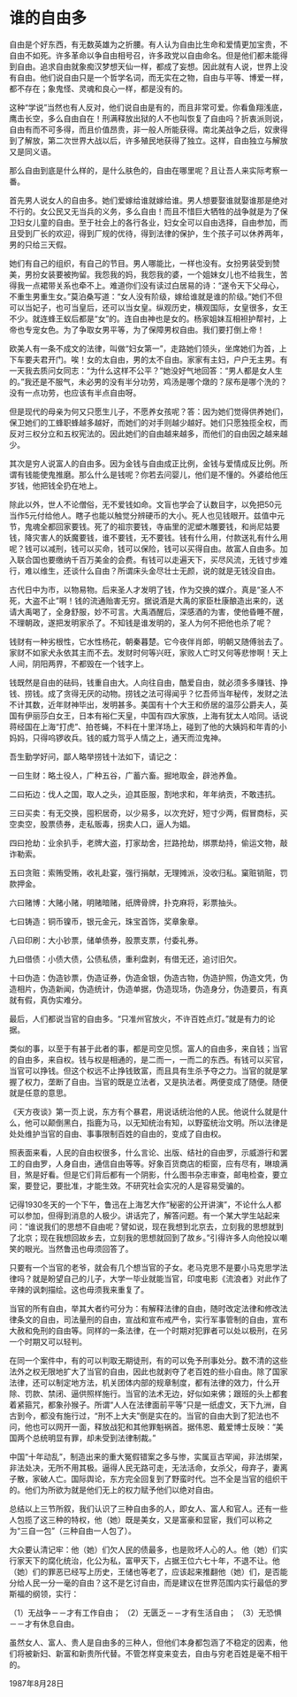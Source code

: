 # 谁的自由多

自由是个好东西，有无数英雄为之折腰。有人认为自由比生命和爱情更加宝贵，不自由不如死。许多革命以争自由相号召，许多政党以自由命名。但是他们都未能得到自由。追求自由就象痴汉梦想天仙一样，都成了妄想。因此就有人说，世界上没有自由。他们说自由只是一个哲学名词，而无实在之物，自由与平等、博爱一样，都不存在；象鬼怪、灵魂和良心一样，都是没有的。

这种“学说”当然也有人反对，他们说自由是有的，而且非常可爱。你看鱼翔浅底，鹰击长空，多么自由自在！刑满释放出狱的人不也叫恢复了自由吗？折衷派则说，自由有而不可多得，而且价值昂贵，非一般人所能获得。南北美战争之后，奴隶得到了解放，第二次世界大战以后，许多殖民地获得了独立。这样，自由独立与解放又是同义语。

那么自由到底是什么样的，是什么肤色的，自由在哪里呢？且让吾人来实际考察一番。

首先男人说女人的自由多。她们爱嫁给谁就嫁给谁。男人想要娶谁就娶谁那是绝对不行的。女公民又无当兵的义务，多么自由！而且不惜巨大牺牲的战争就是为了保卫妇女儿童的自由。至于社会上的各行各业，妇女全可以自由选择，自由参加，而且受到厂长的欢迎，得到厂规的优待，得到法律的保护，生个孩子可以休养两年，男的只给三天假。

她们有自己的组织，有自己的节目。男人哪能比，一样也没有。女扮男装受到赞美，男扮女装要被拘留。我怨我的妈，我怨我的婆，一个姐妹女儿也不给我生，苦得我一点裙带关系也牵不上。难道你们没有读过白居易的诗：“遂令天下父母心，不重生男重生女。”莫泊桑写道：“女人没有阶级，嫁给谁就是谁的阶级。”她们不但可以当妃子，也可当皇后，还可以当女皇。纵观历史，横观国际，女皇很多，女王不少。就连蜂王蚁后都是“女”的。连自由神也是女的。杨家姐妹互相袒护帮衬，上帝也专宠女色。为了争取女男平等，为了保障男权自由。我们要打倒上帝！

欧美人有一条不成文的法律，叫做“妇女第一”，走路她们领头，坐席她们为首，上下车要夫君开门。唉！女的太自由，男的太不自由。家家有主妇，户户无主男。有一天我去质问女同志：“为什么这样不公平？”她没好气地回答：“男人都是女人生的。”我还是不服气，未必男的没有半分功劳，鸡汤是哪个燉的？尿布是哪个洗的？没有一点功劳，也应该有半点自由呀。

但是现代的母亲为何又只愿生儿子，不愿养女孩呢？答：因为她们觉得供养她们，保卫她们的工蜂职蜂越多越好，而她们的对手则越少越好。她们只愿独揽全权，而反对三权分立和五权宪法的。因此她们的自由越来越多，而他们的自由因之越来越少。

其次是穷人说富人的自由多。因为金钱与自由成正比例，金钱与爱情成反比例。所谓有钱能使鬼推磨。那么什么是钱呢？你若去问婴儿，他们是不懂的。外婆给他压岁钱，他把钱全扔在地上。

除此以外，世人不论僧俗，无不爱钱如命。文盲也学会了认数目字，以免把50元当作5元付给他人。瞎子也能以触觉分辨硬币的大小。死人也见钱眼开。兹值中元节，鬼魂全都回家要钱。死了的祖宗要钱，寺庙里的泥塑木雕要钱，和尚尼姑要钱，降灾害人的妖魔要钱，谁不要钱，无不要钱。钱有什么用，付款送礼有什么用呢？钱可以减刑，钱可以买命，钱可以保险，钱可以买得自由。故富人自由多。加入联合国也要缴纳千百万美金的会费。有钱可以走遍天下，买尽风流，无钱寸步难行，难以维生，还谈什么自由？所谓床头金尽壮士无颜，说的就是无钱没自由。

古代日中为市，以物易物。后来圣人才发明了钱，作为交换的媒介。真是“圣人不死，大盗不止”啊！钱的流通贻害无穷。据说酒是大禹的家臣杜康酿造出来的，送请大禹喝了，全身舒服，妙不可言。大禹酒醒后，深感酒的为害，使他昏睡不醒，不理朝政，遂把发明家杀了。不知钱是谁发明的，圣人为何不把他也杀了呢？

钱财有一种劣根性，它水性杨花，朝秦暮楚。它今夜伴肖郎，明朝又随傅翁去了。家财不如家犬永依其主而不去。发财时何等兴旺，家败人亡时又何等悲惨啊！天上人间，阴阳两界，不都毁在一个钱字上。

钱既然是自由的砝码，钱重自由大。人向往自由，酷爱自由，就必须多多赚钱、挣钱、捞钱。成了贪得无厌的动物。捞钱之法可得闻乎？忆吾师当年秘传，发财之法不计其数，近年财神毕出，发明甚多。美国有十个大王和侨居的温莎公爵夫人，英国有伊丽莎白女王，日本有裕仁天皇，中国有四大家族，上海有犹太人哈同。话说蒋经国在上海“打虎”、拍苍蝇，不料在十里洋场上，碰到了他的大姨妈和年青的小妈妈，只得呜锣收兵。钱的威力驾乎人情之上，通天而泣鬼神。

吾生勤学好问，鄙人略举捞钱十法如下，请记之：

一曰生财：略土役人，广种五谷，广蓄六畜。掘地取金，辟池养鱼。

二曰拓边：伐人之国，取人之头，迫其臣服，割地求和，年年纳贡，不敢违抗。

三曰买卖：有无交换，囤积居奇，以少易多，以次充好，短寸少两，假冒商标，买空卖空，股票债券，走私贩毒，拐卖人口，逼人为娼。

四曰抢劫：业余扒手，老牌大盗，打家劫舍，拦路抢劫，绑票劫持，偷运文物，敲诈勒索。

五曰贪赃：索贿受贿，收礼赴宴，强行捐献，无理摊派，没收归私。窠赃销赃，罚款押金。

六曰赌博：大赌小赌，明赌暗赌，纸牌骨牌，扑克麻将，彩票抽头。

七曰铸造：铜币镍币，银元金元，珠宝首饰，奖章象章。

八曰印刷：大小钞票，储单债券，股票支票，付委礼券。

九曰借债：小债大债，公债私债，重利盘剥，有借无还，追讨旧欠。

十曰伪造：伪造钞票，伪造证券，伪造金银，伪造古物，伪造护照，伪造文凭，伪造相片，伪造新闻，伪造统计，伪造单据，伪造现场，伪造身分，伪造要员，有真就有假，真伪实难分。

最后，人们都说当官的自由多。“只准州官放火，不许百姓点灯。”就是有力的论据。

类似的事，以至于有甚于此者的事，都是司空见惯。富人的自由多，来自钱；当官的自由多，来自权。钱与权是相通的，是二而一，一而二的东西。有钱可以买官，当官可以挣钱。但这个权远不止挣钱致富，而且具有生杀予夺之力。当官的就是掌握了权力，垄断了自由。当官的既是立法者，又是执法者。两便变成了随便。随便就是任意的意思。

《天方夜谈》第一页上说，东方有个暴君，用说话统治他的人民。他说什么就是什么，他可以颠倒黑白，指鹿为马，以无知统治有知，以野蛮统治文明。所以法律是处处维护当官的自由、事事限制百姓的自由的，变成了自由权。

照表面来看，人民的自由权很多，什么言论、出版、结社的自由罗，示威游行和罢工的自由罗，人身自由，通信自由等等。好象百货商店的柜窗，应有尽有，琳琅满目，煞是好看。但是它们背后都有一个阴影，什么图书杂志审查，邮电检查，要立案，要登记，要批准，才能生效。不研究社会实况的人是容易受骗的。

记得1930冬天的一个下午，鲁迅在上海艺大作“秘密的公开讲演”，不论什么人都可以参加，但得到消息的人极少。讲话完了，解答问题。有一个某大学生站起来问：“谁说我们的思想不自由呢？譬如说，现在我想到北京去，立刻我的思想就到了北京；现在我想回故乡去，立刻我的思想就回到了故乡。”引得许多人向他投以嘲笑的眼光。当然鲁迅也毋须回答了。

只要有一个当官的老爷，就会有几个想当官的子女。老马克思不是要小马克思学法律吗？就是盼望自己的儿子，大学一毕业就能当官，印度电影《流浪者》对此作了辛辣的讽刺描绘。这也毋须我来重复了。

当官的所有自由，举其大者约可分为：有解释法律的自由，随时改定法律和修改法律条文的自由，司法量刑的自由，宣战和宣布戒严令，实行军事管制的自由，宣布大赦和免刑的自由等。同样的一条法律，在一个时期对犯罪者可以处以极刑，在另一个时期又可以轻判。

在同一个案件中，有的可以判取无期徒刑，有的可以免予刑事处分。数不清的这些法外之权无限地扩大了当官的自由，因此也就剥夺了老百姓的些小自由。除了国家法律，还可以制定地方法，机关团体内部的规章制度，都有法律的效力，什么开除、罚款、禁闭、逼供照样施行。当官的法术无边，好似如来佛；跟班的头上都套着紧箍咒，都象孙猴子。所谓“人人在法律面前平等”只是一纸虚文，天下九洲，自古到今，都没有施行过，“刑不上大夫”倒是实在的。当官的自由大到了犯法也不问，他也可以网开一面，释放战犯和其他罪魁祸首。据伟恩、戴爱博士反映：“美国两个总统明显有罪，却未受到法律制裁。”

中国“十年动乱”，制造出来的重大冤假错案之多与惨，实属亘古罕闻，非法绑架，非法处决，无所不用其极。逼得人民无路可走，无法活命，女杀父，母弃子，妻离子散，家破人亡。国际舆论，东方完全回复到了野蛮时代。岂不全是当官的组织干的。他们为所欲为就是他们无上的权力赋予他们以绝对自由。

总结以上三节所叙，我们认识了三种自由多的人，即女人、富人和官人。还有一些人包揽了这三种的特权，他（她）既是美女，又是富豪和显宦，我们可以称之为“三自一包”（三种自由一人包了）。

大众要认清记牢：他（她）们欠人民的债最多，也是败坏人心的人。他（她）们实行家天下的腐化统治，化公为私，富甲天下，占据王位六七十年，不退不让。他（她）们的罪恶已经写上历史，王储也等老了，应该起来推翻他（她）们，是否能分给人民一分一毫的自由？这不是乞讨自由，而是建议在世界范围内实行最低的罗斯福的纲领，实行：

（1）无战争－－才有工作自由； （2）无匮乏－－才有生活自由； （3）无恐惧－－才有休息自由。

虽然女人、富人、贵人是自由多的三种人，但他们本身都包涵了不稳定的因素，他们将被新妇、新富和新贵所代替。不管怎样变来变去，自由与穷老百姓是毫不相干的。

1987年8月28日

